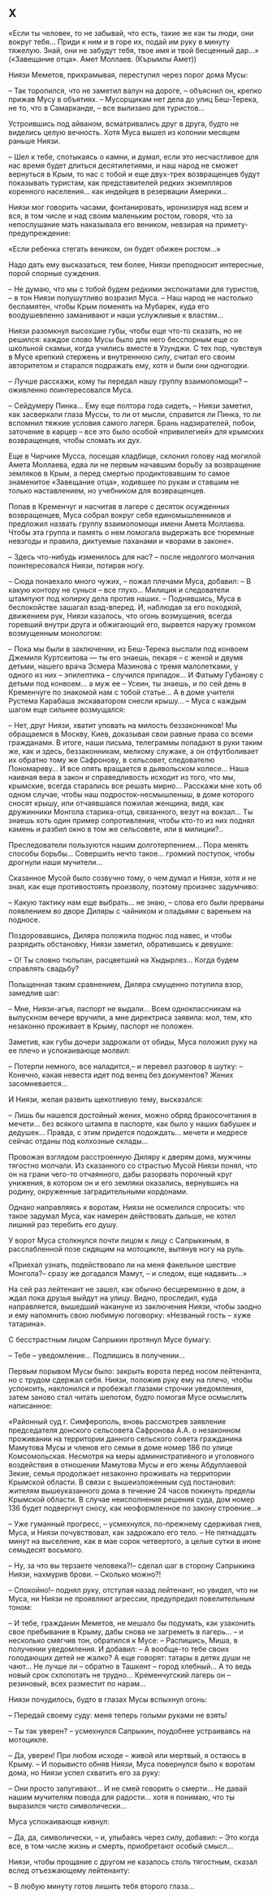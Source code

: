 ## X

«Если ты человек, то не забывай, что есть, такие же как ты люди, они вокруг тебя…
Приди к ним и в горе их, подай им руку в минуту тяжелую.
Знай, они не забудут тебя, твое имя и твой бесценный дар…»  
(«Завещание отца». Амет Моллаев. (Кърымлы Амет))

Ниязи Меметов, прихрамывая, переступил через порог дома Мусы:

– Так торопился, что не заметил валун на дороге, – объяснил он, крепко прижав Мусу в объятиях.
– Мусорщикам нет дела до улиц Беш-Терека, не то, что в Самарканде, – все вылизано для туристов…

Устроившись под айваном, всматривались друг в друга, будто не виделись целую вечность.
Хотя Муса вышел из колонии месяцем раньше Ниязи.

– Шел к тебе, спотыкаясь о камни, и думал, если это несчастливое для нас время будет длиться десятилетиями, и наш народ не сможет вернуться в Крым, то нас с тобой и еще двух-трех возвращенцев будут показывать туристам, как представителей редких экземпляров коренного населения… как индейцев в резервации Америки…

Ниязи мог говорить часами, фонтанировать, иронизируя над всем и вся, в том числе и над своим маленьким ростом, говоря, что за непослушание мать наказывала его веником, невзирая на примету-предупреждение:

«Если ребенка стегать веником, он будет обижен ростом…»

Надо дать ему высказаться, тем более, Ниязи преподносит интересные, порой спорные суждения.

– Не думаю, что мы с тобой будем редкими экспонатами для туристов, – в тон Ниязи полушутливо возразил Муса.
– Наш народ не настолько беспамятен, чтобы Крым поменять на Мубарек, куда его воодушевленно заманивают и наши услужливые к властям…

Ниязи разомкнул высохшие губы, чтобы еще что-то сказать, но не решился: каждое слово Мусы было для него бесспорным еще со школьной скамьи, когда учились вместе в Узунджи.
С тех пор, чувствуя в Мусе крепкий стержень и внутреннюю силу, считал его своим авторитетом и старался подражать ему, хотя и были они одногодки.

– Лучше расскажи, кому ты передал нашу группу взаимопомощи? – оживленно поинтересовался Муса.

– Сейдумеру Пинка…
Ему еще полтора года сидеть, – Ниязи заметил, как засверкали глаза Муссы, то ли от мысли, справится ли Пинка, то ли вспомнил тяжкие условия самого лагеря.
Брань надзирателей, побои, заточение в карцер – все это было особой «привилегией» для крымских возвращенцев, чтобы сломать их дух.

Еще в Чирчике Мусса, посещая кладбище, склонил голову над могилой Амета Моллаева, едва ли не первым начавшим борьбу за возвращение земляков в Крым, а перед смертью продиктовавшим то самое знаменитое «Завещание отца», ходившее по рукам и ставшим не только наставлением, но учебником для возвращенцев.

Попав в Кременчуг и насчитав в лагере с десяток осужденных возвращенцев, Муса собрал вокруг себя единомышленников и предложил назвать группу взаимопомощи имени Амета Моллаева.
Чтобы эта группа и память о нем помогала выдержать все тюремные невзгоды и правила, диктуемые паханами и «ворами в законе».

– Здесь что-нибудь изменилось для нас? – после недолгого молчания поинтересовался Ниязи, потирая ногу.

– Сюда понаехало много чужих, – пожал плечами Муса, добавил:
– В какую контору не сунься – все глухо…
Милиция и следователи штампуют под копирку дела против наших.
– Поднявшись, Муса в беспокойстве зашагал взад-вперед.
И, наблюдая за его походкой, движением рук, Ниязи казалось, что огонь возмущения, всегда горевший внутри друга и обжигающий его, вырвется наружу громком возмущенным монологом:

– Пока мы были в заключении, из Беш-Терека выслали под конвоем Джемиля Куртсеитова — ты его знаешь, пекаря – с женой и двумя детьми, нашего врача Эсмера Мазинова с тремя малолетками, у одного из них – эпилептика – случился припадок…
И Фатыму Губанову с детьми под конвоем… а муж ее – Усеин, ты знаешь, и по сей день в Кременчуге по знакомой нам с тобой статье…
А в доме учителя Рустема Карабаша экскаватором снесли крышу…
– Муса с каждым шагом еще сильнее возмущался:

– Нет, друг Ниязи, хватит уповать на милость беззаконников!
Мы обращаемся в Москву, Киев, доказывая свои равные права со всеми гражданами.
В итоге, наши письма, телеграммы попадают в руки таким же, как и здесь, беззаконникам, мелкому служаке, а он отфутболивает их обратно тому же Сафронову, в сельсовет, следователю Пономареву…
И все опять вращается в дьявольском колесе…
Наша наивная вера в закон и справедливость исходит из того, что мы, крымские, всегда старались все решать мирно…
Расскажи мне хоть об одном случае, чтобы наш подросток-несмышленыш, в доме которого сносят крышу, или отчаявшаяся пожилая женщина, видя, как дружинники Монгола старика-отца, связанного, везут на вокзал…
Ты знаешь хоть один пример сопротивления, чтобы кто-то из них поднял камень и разбил окно в том же сельсовете, или в милиции?..

Преследователи пользуются нашим долготерпением…
Пора менять способы борьбы…
Совершить нечто такое… громкий поступок, чтобы дрогнули наши мучители…

Сказанное Мусой было созвучно тому, о чем думал и Ниязи, хотя и не знал, как еще противостоять произволу, поэтому произнес задумчиво:

– Какую тактику нам еще выбрать… не знаю, – слова его были прерваны появлением во дворе Диляры с чайником и оладьями с вареньем на подносе.

Поздоровавшись, Диляра положила поднос под навес, и чтобы разрядить обстановку, Ниязи заметил, обратившись к девушке:

– О! Ты словно тюльпан, расцветший на Хыдырлез…
Когда будем справлять свадьбу?

Польщенная таким сравнением, Диляра смущенно потупила взор, замедлив шаг:

– Мне, Ниязи-агъя, паспорт не выдали…
Всем одноклассникам на выпускном вечере вручили, а мне директриса заявила: мол, тем, кто незаконно проживает в Крыму, паспорт не положен.

Заметив, как губы дочери задрожали от обиды, Муса положил руку на ее плечо и успокаивающе молвил:

– Потерпи немного, все наладится,– и перевел разговор в шутку:
– Конечно, какая невеста идет под венец без документов?
Жених засомневается…

И Ниязи, желая развить щекотливую тему, высказался:

– Лишь бы нашелся достойный жених, можно обряд бракосочетания в мечети… без всякого штампа в паспорте, как было у наших бабушек и дедушек…
Правда, с этим придется подождать… мечети и медресе сейчас отданы под колхозные склады…

Провожая взглядом расстроенную Диляру к дверям дома, мужчины тягостно молчали.
Из сказанного со страстью Мусой Ниязи понял, что он на грани чего-то отчаянного, дабы разорвать порочный круг унижения, в котором он и его земляки оказались, вернувшись на родину, окруженные заградительными кордонами.

Однако направляясь к воротам, Ниязи не осмелился спросить: что такое задумал Муса, как намерен действовать дальше, не хотел лишний раз теребить его душу.

У ворот Муса столкнулся почти лицом к лицу с Сапрыкиным, в расслабленной позе сидящим на мотоцикле, вытянув ногу на руль.

«Приехал узнать, подействовало ли на меня факельное шествие Монгола?– сразу же догадался Мамут, – и следом, еще надавить…»

На сей раз лейтенант не зашел, как обычно бесцеремонно в дом, а ждал пока друзья выйдут на улицу.
Видно, проследил, куда направляется, вышедший накануне из заключения Ниязи, чтобы заодно и ему напомнить свою любимую поговорку: «Незваный гость – хуже татарина».

С бесстрастным лицом Сапрыкин протянул Мусе бумагу:

– Тебе – уведомление…
Подпишись в получении…

Первым порывом Мусы было: закрыть ворота перед носом лейтенанта, но с трудом сдержал себя.
Ниязи, положив руку ему на плечо, чтобы успокоить, наклонился и пробежал глазами строчки уведомления, затем заново стал читать шепотом, будто помогая Мусе осмыслить написанное:

«Районный суд г. Симферополь, вновь рассмотрев заявление председателя донского сельсовета Сафронова А.А. о незаконном проживании на территории данного сельского совета гражданина Мамутова Мусы и членов его семьи в доме номер 186 по улице Комсомольская.
Несмотря на меры административного и уголовного воздействия в отношении Мамутова Мусы и его жены Абдуллаевой Зекие, семья продолжает незаконно проживать на территории Крымской области.
В связи с вышеизложенным суд постановил: жителям вышеуказанного дома в течение 24 часов покинуть пределы Крымской области.
В случае неисполнения решения суда, дом номер 136 будет подвергнут сносу, как неоформленное по закону строение…»

– Уже гуманный прогресс, – усмехнулся, по-прежнему сдерживая гнев, Муса, и Ниязи почувствовал, как задрожало его тело.
– Не пятнадцать минут на выселение, как в мае сорок четвертого, а целые сутки в июне семьдесят восьмого.

– Ну, за что вы терзаете человека?!– сделал шаг в сторону Сапрыкина Ниязи, нахмурив брови.
– Сколько можно?!

– Спокойно!– поднял руку, отступая назад лейтенант, но увидел, что ни Муса, ни Ниязи не проявляют агрессии, предупредил повелительным тоном:

– И тебе, гражданин Меметов, не мешало бы подумать, как узаконить свое пребывание в Крыму, дабы снова не загреметь в лагерь… – и несколько смягчив тон, обратился к Мусе: – Распишись, Миша, в получении уведомления.
И добавил: – А вообще-то тебе своих голодающих детей не жалко?
А еще говорят: татары в детях души не чают…
Не лучше ли – обратно в Ташкент – город хлебный…
А то ведь новый срок схлопотать не трудно…
Кременчугский лагерь он – резиновый, всех разместит по нарам…

Ниязи почудилось, будто в глазах Мусы вспыхнул огонь:

– Передай своему суду: меня теперь голыми руками не взять!

– Ты так уверен? – усмехнулся Сапрыкин, поудобнее устраиваясь на мотоцикле.

– Да, уверен!
При любом исходе – живой или мертвый, я остаюсь в Крыму.
– И порывисто обняв Ниязи, Муса повернулся было к воротам дома, но Ниязи успел схватить его за руку:

– Они просто запугивают…
И не смей говорить о смерти…
Не давай нашим мучителям повода для радости… хотя я понимаю, что ты выразился чисто символически…

Муса успокаивающе кивнул:

– Да, да, символически, – и, улыбаясь через силу, добавил:
– Это когда все, в том числе жизнь и смерть, приобретают особый смысл…

Ниязи, чтобы прощание с другом не казалось столь тягостным, сказал вслед отъезжающему лейтенанту:

– В любую минуту готов лишить тебя второго глаза…
